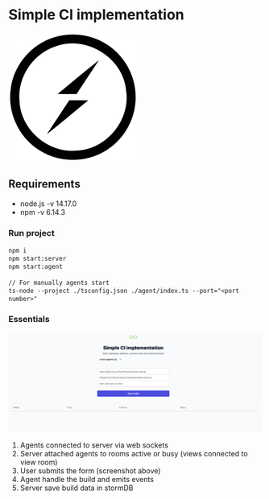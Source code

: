 # Simple CI implementation
![](assets/socket-io.svg)

## Requirements
- node.js -v 14.17.0 
- npm -v 6.14.3

### Run project
```
npm i
npm start:server
npm start:agent

// For manually agents start
ts-node --project ./tsconfig.json ./agent/index.ts --port="<port number>"
```

### Essentials
![](assets/main-page.png)

1. Agents connected to server via web sockets
2. Server attached agents to rooms active or busy 
   (views connected to view room)
3. User submits the form (screenshot above)
4. Agent handle the build and emits events
5. Server save build data in stormDB





